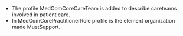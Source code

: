 - The profile MedComCoreCareTeam is added to describe careteams involved in patient care.
- In MedComCorePractitionerRole profile is the element organization made MustSupport. 
